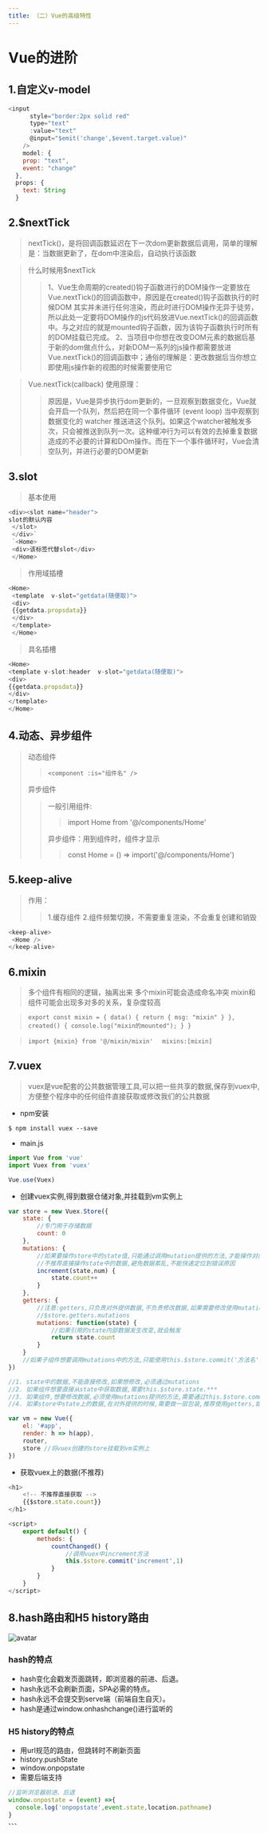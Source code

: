 ```yaml
---
title: （二）Vue的高级特性
---
```


# Vue的进阶

## 1.自定义v-model

```js
<input
      style="border:2px solid red"
      type="text"
      :value="text"
      @input="$emit('change',$event.target.value)"
    />
    model: {
    prop: "text",
    event: "change"
  },
  props: {
    text: String
  }
  ```

## 2.$nextTick

> nextTick()，是将回调函数延迟在下一次dom更新数据后调用，简单的理解是：当数据更新了，在dom中渲染后，自动执行该函数

> 什么时候用$nextTick
> > 1、Vue生命周期的created()钩子函数进行的DOM操作一定要放在Vue.nextTick()的回调函数中，原因是在created()钩子函数执行的时候DOM 其实并未进行任何渲染，而此时进行DOM操作无异于徒劳，所以此处一定要将DOM操作的js代码放进Vue.nextTick()的回调函数中。与之对应的就是mounted钩子函数，因为该钩子函数执行时所有的DOM挂载已完成。
> > 2、当项目中你想在改变DOM元素的数据后基于新的dom做点什么，对新DOM一系列的js操作都需要放进Vue.nextTick()的回调函数中；通俗的理解是：更改数据后当你想立即使用js操作新的视图的时候需要使用它


> Vue.nextTick(callback) 使用原理：
> > 原因是，Vue是异步执行dom更新的，一旦观察到数据变化，Vue就会开启一个队列，然后把在同一个事件循环 (event loop) 当中观察到数据变化的 watcher 推送进这个队列。如果这个watcher被触发多次，只会被推送到队列一次。这种缓冲行为可以有效的去掉重复数据造成的不必要的计算和DOm操作。而在下一个事件循环时，Vue会清空队列，并进行必要的DOM更新

## 3.slot
> 基本使用
```js
<div><slot name="header">
slot的默认内容
 </slot>
 </div>`
 `<Home>
 <div>该标签代替slot</div>
 </Home>
 ```

> 作用域插槽
```js
<Home>
 <template  v-slot="getdata(随便取)">
 <div>
 {{getdata.propsdata}}
 </div>
 </template>
 </Home>
 ```

> 具名插槽
 ```js
 <Home>
 <template v-slot:header  v-slot="getdata(随便取)">
 <div>
 {{getdata.propsdata}}
 </div>
 </template>
 </Home>
 ```

 ## 4.动态、异步组件
> 动态组件
> > `<component :is="组件名" />`
> 
> 异步组件
> > 一般引用组件:
> > > import Home from '@/components/Home'
> >
> > 异步组件：用到组件时，组件才显示
> > > const Home = () => import('@/components/Home')

## 5.keep-alive
> 作用：
> > 1.缓存组件
> > 2.组件频繁切换，不需要重复渲染，不会重复创建和销毁
> 
```js
<keep-alive>
 <Home />
</keep-alive>
```

## 6.mixin
> 多个组件有相同的逻辑，抽离出来
> 多个mixin可能会造成命名冲突
> mixin和组件可能会出现多对多的关系，复杂度较高

> `export const mixin = {
  data() {
    return {
      msg: "mixin"
    }
  },
  created() {
    console.log("mixin的mounted");
  }
}`

> `import {mixin} from '@/mixin/mixin'
`
>`  mixins:[mixin]
`


## 7.vuex

> vuex是vue配套的公共数据管理工具,可以把一些共享的数据,保存到vuex中,方便整个程序中的任何组件直接获取或修改我们的公共数据

* npm安装

```text
$ npm install vuex --save
```

* main.js

```javascript
import Vue from 'vue'
import Vuex from 'vuex'

Vue.use(Vuex)
```

* 创建vuex实例,得到数据仓储对象,并挂载到vm实例上

```javascript
var store = new Vuex.Store({
    state: {
        //专门用于存储数据
        count: 0
    },
    mutations: {
        //如果要操作store中的state值,只能通过调用mutation提供的方法,才能操作对应的数据,
        //不推荐直接操作state中的数据,避免数据紊乱,不能快速定位到错误原因
        increment(state,num) {
            state.count++
        }
    },
    getters: {
        //注意:getters,只负责对外提供数据,不负责修改数据,如果需要修改使用mutations
        //$store.getters.mutations
        mutations: function(state) {
            //如果引用的state内部数据发生改变,就会触发
            return state.count
        }
    }
    //如果子组件想要调用mutations中的方法,只能使用this.$store.commit('方法名')
})

//1. state中的数据,不能直接修改,如果想修改,必须通过mutations
//2. 如果组件想要直接从state中获取数据,需要this.$store.state.***
//3. 如果组件,想要修改数据,必须使用mutations提供的方法,需要通过this.$store.commit('方法名称','可选参数')
//4. 如果store中state上的数据,在对外提供的时候,需要做一层包装,推荐使用getters,如果需要使用getters,使用this.$store.getters.***

var vm = new Vue({
    el: '#app',
    render: h => h(app),
    router,
    store //将vuex创建的store挂载到vm实例上
})
```

* 获取vuex上的数据\(不推荐\)

```js
<h1>
    <!-- 不推荐直接获取 -->    
    {{$store.state.count}}
</h1>

<script>
    export default() {
        methods: {
            countChanged() {
                //调用vuex中increment方法
                this.$store.commit('increment',1)
            }
        }    
    }
</script>
```

## 8.hash路由和H5 history路由

![avatar](/assets/img/hash.png)

### hash的特点 

* hash变化会戳发页面跳转，即浏览器的前进、后退。
* hash永远不会刷新页面，SPA必需的特点。
* hash永远不会提交到serve端（前端自生自灭）。
* hash是通过window.onhashchange()进行监听的

### H5 history的特点

* 用url规范的路由，但跳转时不刷新页面
* history.pushState
* window.onpopstate
* 需要后端支持

```js
//监听浏览器前进、后退
window.onpostate = (event) =>{
  console.log('onpopstate',event.state,location.pathname)
}
、、、
